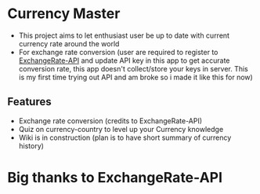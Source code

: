 # Currency Master
* This project aims to let enthusiast user be up to date with current currency rate around the world
* For exchange rate conversion (user are required to register to [ExchangeRate-API](https://app.exchangerate-api.com/sign-in) and update API key in this app to get accurate conversion rate, this app doesn't collect/store your keys in server. This is my first time trying out API and am broke so i made it like this for now) 
## Features
* Exchange rate conversion (credits to ExchangeRate-API)
* Quiz on currency-country to level up your Currency knowledge
* Wiki is in construction (plan is to have short summary of currency history)

# Big thanks to ExchangeRate-API 
